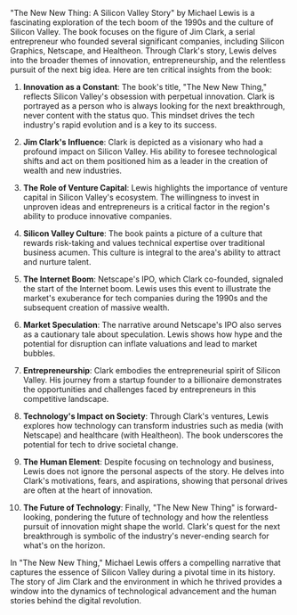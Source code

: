 "The New New Thing: A Silicon Valley Story" by Michael Lewis is a fascinating exploration of the tech boom of the 1990s and the culture of Silicon Valley. The book focuses on the figure of Jim Clark, a serial entrepreneur who founded several significant companies, including Silicon Graphics, Netscape, and Healtheon. Through Clark's story, Lewis delves into the broader themes of innovation, entrepreneurship, and the relentless pursuit of the next big idea. Here are ten critical insights from the book:

1. **Innovation as a Constant**: The book's title, "The New New Thing," reflects Silicon Valley's obsession with perpetual innovation. Clark is portrayed as a person who is always looking for the next breakthrough, never content with the status quo. This mindset drives the tech industry's rapid evolution and is a key to its success.

2. **Jim Clark's Influence**: Clark is depicted as a visionary who had a profound impact on Silicon Valley. His ability to foresee technological shifts and act on them positioned him as a leader in the creation of wealth and new industries.

3. **The Role of Venture Capital**: Lewis highlights the importance of venture capital in Silicon Valley's ecosystem. The willingness to invest in unproven ideas and entrepreneurs is a critical factor in the region's ability to produce innovative companies.

4. **Silicon Valley Culture**: The book paints a picture of a culture that rewards risk-taking and values technical expertise over traditional business acumen. This culture is integral to the area's ability to attract and nurture talent.

5. **The Internet Boom**: Netscape's IPO, which Clark co-founded, signaled the start of the Internet boom. Lewis uses this event to illustrate the market's exuberance for tech companies during the 1990s and the subsequent creation of massive wealth.

6. **Market Speculation**: The narrative around Netscape's IPO also serves as a cautionary tale about speculation. Lewis shows how hype and the potential for disruption can inflate valuations and lead to market bubbles.

7. **Entrepreneurship**: Clark embodies the entrepreneurial spirit of Silicon Valley. His journey from a startup founder to a billionaire demonstrates the opportunities and challenges faced by entrepreneurs in this competitive landscape.

8. **Technology's Impact on Society**: Through Clark's ventures, Lewis explores how technology can transform industries such as media (with Netscape) and healthcare (with Healtheon). The book underscores the potential for tech to drive societal change.

9. **The Human Element**: Despite focusing on technology and business, Lewis does not ignore the personal aspects of the story. He delves into Clark's motivations, fears, and aspirations, showing that personal drives are often at the heart of innovation.

10. **The Future of Technology**: Finally, "The New New Thing" is forward-looking, pondering the future of technology and how the relentless pursuit of innovation might shape the world. Clark's quest for the next breakthrough is symbolic of the industry's never-ending search for what's on the horizon.

In "The New New Thing," Michael Lewis offers a compelling narrative that captures the essence of Silicon Valley during a pivotal time in its history. The story of Jim Clark and the environment in which he thrived provides a window into the dynamics of technological advancement and the human stories behind the digital revolution.